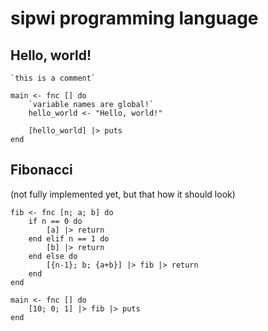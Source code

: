 # sipwi programming language

## Hello, world!

```
`this is a comment`

main <- fnc [] do
    `variable names are global!`
    hello_world <- "Hello, world!"

    [hello_world] |> puts
end
```

## Fibonacci

(not fully implemented yet, but that how it should look)

```
fib <- fnc [n; a; b] do
    if n == 0 do
        [a] |> return
    end elif n == 1 do
        [b] |> return
    end else do
        [{n-1}; b; {a+b}] |> fib |> return
    end
end

main <- fnc [] do
    [10; 0; 1] |> fib |> puts
end
```